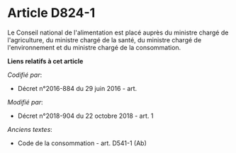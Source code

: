 # Article D824-1

Le Conseil national de l'alimentation est placé auprès du ministre chargé de l'agriculture, du ministre chargé de la santé,
du ministre chargé de l'environnement et du ministre chargé de la consommation.

**Liens relatifs à cet article**

_Codifié par_:

  - Décret n°2016-884 du 29 juin 2016 - art.

_Modifié par_:

  - Décret n°2018-904 du 22 octobre 2018 - art. 1

_Anciens textes_:

  - Code de la consommation - art. D541-1 (Ab)
